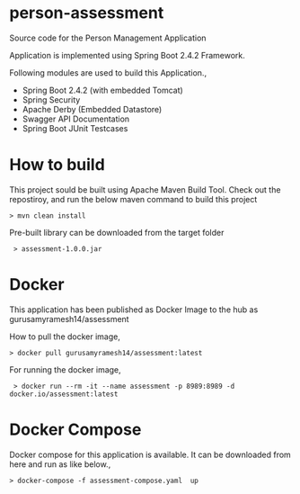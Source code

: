 # person-assessment
Source code for the Person Management Application

Application is implemented using Spring Boot 2.4.2 Framework.

Following modules are used to build this Application.,

  - Spring Boot 2.4.2 (with embedded Tomcat)
  - Spring Security
  - Apache Derby (Embedded Datastore)
  - Swagger API Documentation
  - Spring Boot JUnit Testcases

# How to build

This project sould be built using Apache Maven Build Tool. Check out the repostiroy, and run the below maven command to build this project 

    > mvn clean install
    
Pre-built library can be downloaded from the target folder 

     > assessment-1.0.0.jar
     
# Docker

This application has been published as Docker Image to the hub as gurusamyramesh14/assessment

  How to pull the docker image,
    
    > docker pull gurusamyramesh14/assessment:latest
    
  For running the docker image, 

     > docker run --rm -it --name assessment -p 8989:8989 -d docker.io/assessment:latest
     
# Docker Compose

Docker compose for this application is available. It can be downloaded from here and run as like below.,

    > docker-compose -f assessment-compose.yaml  up
